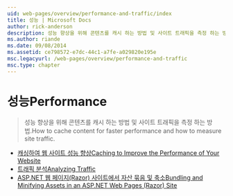 ```yaml
---
uid: web-pages/overview/performance-and-traffic/index
title: 성능 | Microsoft Docs
author: rick-anderson
description: 성능 향상을 위해 콘텐츠를 캐시 하는 방법 및 사이트 트래픽을 측정 하는 방법.
ms.author: riande
ms.date: 09/08/2014
ms.assetid: ce798572-e7dc-44c1-a7fe-a029820e195e
msc.legacyurl: /web-pages/overview/performance-and-traffic
msc.type: chapter
---
```

<a name="performance"></a><span data-ttu-id="36e15-103">성능</span><span class="sxs-lookup"><span data-stu-id="36e15-103">Performance</span></span>
====================
> <span data-ttu-id="36e15-104">성능 향상을 위해 콘텐츠를 캐시 하는 방법 및 사이트 트래픽을 측정 하는 방법.</span><span class="sxs-lookup"><span data-stu-id="36e15-104">How to cache content for faster performance and how to measure site traffic.</span></span>


- [<span data-ttu-id="36e15-105">캐싱하여 웹 사이트 성능 향상</span><span class="sxs-lookup"><span data-stu-id="36e15-105">Caching to Improve the Performance of Your Website</span></span>](15-caching-to-improve-the-performance-of-your-website.md)
- [<span data-ttu-id="36e15-106">트래픽 분석</span><span class="sxs-lookup"><span data-stu-id="36e15-106">Analyzing Traffic</span></span>](14-analyzing-traffic.md)
- [<span data-ttu-id="36e15-107">ASP.NET 웹 페이지(Razor) 사이트에서 자산 묶음 및 축소</span><span class="sxs-lookup"><span data-stu-id="36e15-107">Bundling and Minifying Assets in an ASP.NET Web Pages (Razor) Site</span></span>](bundling-and-minifying-assets-in-an-aspnet-web-pages-razor-site.md)
